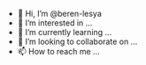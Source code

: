 - 👋 Hi, I’m @beren-lesya
- 👀 I’m interested in ...
- 🌱 I’m currently learning ...
- 💞️ I’m looking to collaborate on ...
- 📫 How to reach me ...

<!---
beren-lesya/beren-lesya is a ✨ special ✨ repository because its `README.md` (this file) appears on your GitHub profile.
You can click the Preview link to take a look at your changes.
--->
